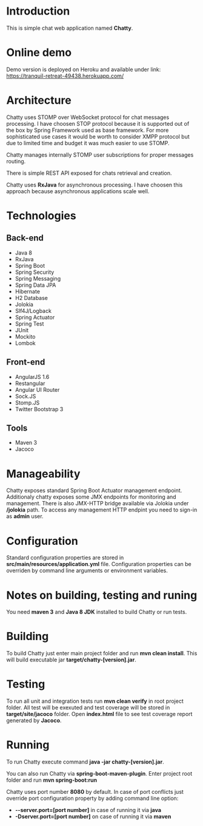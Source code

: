 # Introduction

This is simple chat web application named **Chatty**.

# Online demo

Demo version is deployed on Heroku and available under link: https://tranquil-retreat-49438.herokuapp.com/ 

# Architecture

Chatty uses STOMP over WebSocket protocol for chat messages processing. I have choosen STOP protocol because it is supported out 
of the box by Spring Framework used as base framework. For more sophisticated use cases it would be worth to consider XMPP protocol but due to limited time
and budget it was much easier to use STOMP.

Chatty manages internally STOMP user subscriptions for proper messages routing.

There is simple REST API exposed for chats retrieval and creation.

Chatty uses **RxJava** for asynchronous processing. I have choosen this approach because asynchronous applications scale well.

# Technologies
## Back-end
* Java 8
* RxJava
* Spring Boot
* Spring Security
* Spring Messaging
* Spring Data JPA
* Hibernate
* H2 Database
* Jolokia
* Slf4J/Logback
* Spring Actuator
* Spring Test
* JUnit
* Mockito
* Lombok

## Front-end
* AngularJS 1.6
* Restangular
* Angular UI Router 
* Sock.JS
* Stomp.JS
* Twitter Bootstrap 3

## Tools
* Maven 3
* Jacoco

# Manageability
Chatty exposes standard Spring Boot Actuator management endpoint. Additionaly chatty exposes some JMX endpoints for monitoring and management.
There is also JMX-HTTP bridge available via Jolokia under **/jolokia** path. To access any management HTTP endpint you need to sign-in as **admin** user.

# Configuration
Standard configuration properties are stored in **src/main/resources/application.yml** file. Configuration properties can be overriden by command line arguments or
environment variables.  

# Notes on building, testing and runing
You need  **maven 3** and **Java 8 JDK** installed to build Chatty or run tests.

# Building
To build Chatty just enter main project folder and run **mvn clean install**. This will build executable jar **target/chatty-[version].jar**.

# Testing
To run all unit and integration tests run **mvn clean verify** in root project folder. All test will be exexuted and test coverage will be stored in 
**target/site/jacoco** folder. Open **index.html** file to see test coverage report generated by **Jacoco**. 

# Running
To run Chatty execute command **java -jar chatty-[version].jar**.

You can also run Chatty via **spring-boot-maven-plugin**. Enter project root folder and run **mvn spring-boot:run**

Chatty uses port number **8080** by default. In case of port conflicts just override port configuration property by adding command line option:
* **--server.port=[port number]** in case of running it via **java**
* **-Dserver.port=[port number]** on case of running it via **maven**
